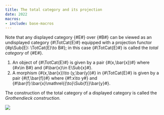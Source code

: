 ```yaml
---
title: The total category and its projection
date: 2022
macros:
- include: base-macros
---
```


Note that any displayed category {#E#} over {#B#} can be viewed as an undisplayed category {#\TotCat{E}#} equipped with a projection functor {#p\Sub{E}: \TotCat{E}\to B#}; in this case {#\TotCat{E}#} is called the *total category* of {#E#}.

1. An object of {#\TotCat{E}#} is given by a pair {#(x,\bar{x})#} where {#x\in B#} and {#\bar{x}\in E\Sub{x}#}.
2. A morphism {#(x,\bar{x})\to (y,\bar{y})#} in {#\TotCat{E}#} is given by a pair {#(f,\bar{f})#} where {#f:x\to y#} and {#\bar{f}:\bar{x}\mathrel{{\to}\Sub{f}}\bar{y}#}.

The construction of the total category of a displayed category is called the *Grothendieck construction.*

![](frct-001T)
